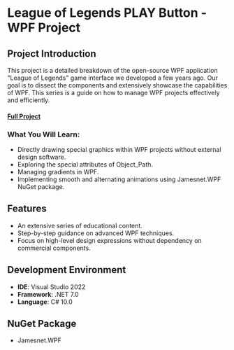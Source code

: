 # League of Legends PLAY Button - WPF Project

## Project Introduction
This project is a detailed breakdown of the open-source WPF application "League of Legends" game interface we developed a few years ago. Our goal is to dissect the components and extensively showcase the capabilities of WPF. This series is a guide on how to manage WPF projects effectively and efficiently.
#### [Full Project](https://github.com/jamesnet214/leagueoflegends) 

### What You Will Learn:
- Directly drawing special graphics within WPF projects without external design software.
- Exploring the special attributes of Object_Path.
- Managing gradients in WPF.
- Implementing smooth and alternating animations using Jamesnet.WPF NuGet package.

## Features
- An extensive series of educational content.
- Step-by-step guidance on advanced WPF techniques.
- Focus on high-level design expressions without dependency on commercial components.

## Development Environment
- **IDE**: Visual Studio 2022
- **Framework**: .NET 7.0
- **Language**: C# 10.0

## NuGet Package
- Jamesnet.WPF



